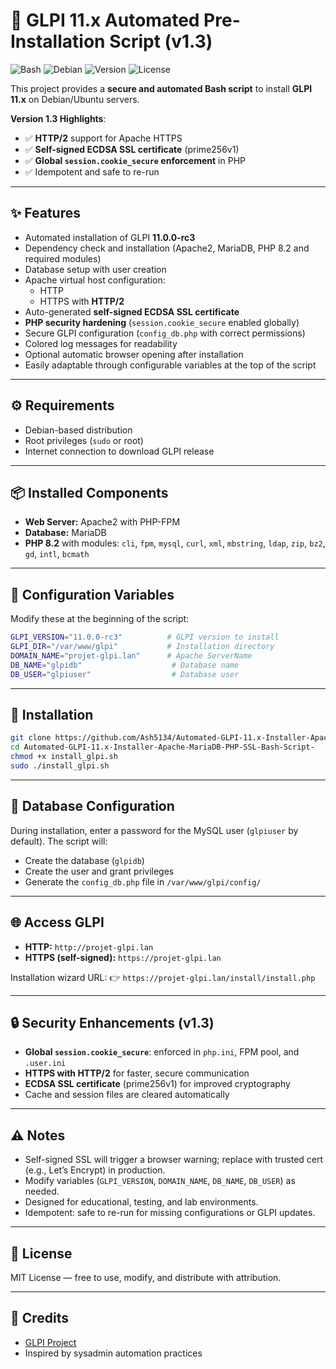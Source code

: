 # 🚀 GLPI 11.x Automated Pre-Installation Script (v1.3)

![Bash](https://img.shields.io/badge/Script-Bash-green)
![Debian](https://img.shields.io/badge/OS-Debian%2FUbuntu-blue)
![Version](https://img.shields.io/badge/Version-1.3-orange)
![License](https://img.shields.io/badge/License-MIT-lightgrey)

This project provides a **secure and automated Bash script** to install **GLPI 11.x** on Debian/Ubuntu servers.  

**Version 1.3 Highlights**:  
- ✅ **HTTP/2** support for Apache HTTPS  
- ✅ **Self-signed ECDSA SSL certificate** (prime256v1)  
- ✅ **Global `session.cookie_secure` enforcement** in PHP  
- ✅ Idempotent and safe to re-run  

---

## ✨ Features

- Automated installation of GLPI **11.0.0-rc3**
- Dependency check and installation (Apache2, MariaDB, PHP 8.2 and required modules)
- Database setup with user creation
- Apache virtual host configuration:
  - HTTP
  - HTTPS with **HTTP/2**
- Auto-generated **self-signed ECDSA SSL certificate**
- **PHP security hardening** (`session.cookie_secure` enabled globally)
- Secure GLPI configuration (`config_db.php` with correct permissions)
- Colored log messages for readability
- Optional automatic browser opening after installation
- Easily adaptable through configurable variables at the top of the script

---

## ⚙️ Requirements

- Debian-based distribution  
- Root privileges (`sudo` or root)  
- Internet connection to download GLPI release  

---

## 📦 Installed Components

- **Web Server:** Apache2 with PHP-FPM  
- **Database:** MariaDB  
- **PHP 8.2** with modules: `cli`, `fpm`, `mysql`, `curl`, `xml`, `mbstring`, `ldap`, `zip`, `bz2`, `gd`, `intl`, `bcmath`

---

## 🔧 Configuration Variables

Modify these at the beginning of the script:

```bash
GLPI_VERSION="11.0.0-rc3"          # GLPI version to install
GLPI_DIR="/var/www/glpi"           # Installation directory
DOMAIN_NAME="projet-glpi.lan"      # Apache ServerName
DB_NAME="glpidb"                    # Database name
DB_USER="glpiuser"                  # Database user
````

---

## 🚀 Installation

```bash
git clone https://github.com/Ash5134/Automated-GLPI-11.x-Installer-Apache-MariaDB-PHP-SSL-Bash-Script-.git
cd Automated-GLPI-11.x-Installer-Apache-MariaDB-PHP-SSL-Bash-Script-
chmod +x install_glpi.sh
sudo ./install_glpi.sh
```

---

## 🔑 Database Configuration

During installation, enter a password for the MySQL user (`glpiuser` by default).
The script will:

* Create the database (`glpidb`)
* Create the user and grant privileges
* Generate the `config_db.php` file in `/var/www/glpi/config/`

---

## 🌐 Access GLPI

* **HTTP:** `http://projet-glpi.lan`
* **HTTPS (self-signed):** `https://projet-glpi.lan`

Installation wizard URL:
👉 `https://projet-glpi.lan/install/install.php`

---

## 🔒 Security Enhancements (v1.3)

* **Global `session.cookie_secure`**: enforced in `php.ini`, FPM pool, and `.user.ini`
* **HTTPS with HTTP/2** for faster, secure communication
* **ECDSA SSL certificate** (prime256v1) for improved cryptography
* Cache and session files are cleared automatically

---

## ⚠️ Notes

* Self-signed SSL will trigger a browser warning; replace with trusted cert (e.g., Let’s Encrypt) in production.
* Modify variables (`GLPI_VERSION`, `DOMAIN_NAME`, `DB_NAME`, `DB_USER`) as needed.
* Designed for educational, testing, and lab environments.
* Idempotent: safe to re-run for missing configurations or GLPI updates.

---

## 📜 License

MIT License — free to use, modify, and distribute with attribution.

---

## 🙌 Credits

* [GLPI Project](https://glpi-project.org/)
* Inspired by sysadmin automation practices

